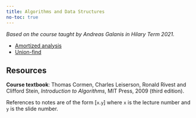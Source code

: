 ```yaml
---
title: Algorithms and Data Structures
no-toc: true
---
```


*Based on the course taught by Andreas Galanis in Hilary Term 2021.*

* [Amortized analysis](notes/amortized.md)
* [Union-find](notes/uf.md)

## Resources

**Course textbook**: Thomas Cormen, Charles Leiserson, Ronald Rivest and
Clifford Stein, *Introduction to Algorithms*, MIT Press, 2009 (third edition).

References to notes are of the form [`x`.`y`] where `x` is the lecture number
and `y` is the slide number.

